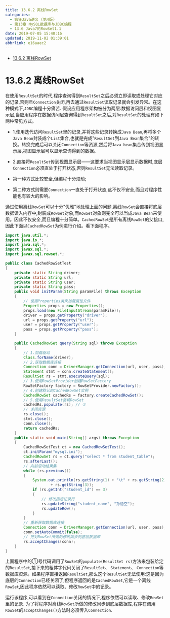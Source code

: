 ```yaml
---
title: 13.6.2 离线RowSet
categories: 
  - 疯狂Java讲义 (第4版)
  - 第13章 MySQL数据库与JDBC编程
  - 13.6 Java7的RowSet1.1
date: 2019-07-05 15:40:16
updated: 2019-11-02 01:39:01
abbrlink: e16aaec2
---
```

- [13.6.2 离线RowSet](/ReadingNotes/e16aaec2/#13-6-2-离线RowSet)

<!--more-->
<script src="https://cdn.bootcss.com/jquery/3.4.0/jquery.slim.min.js"></script>
<script>$(document).ready(function () {$(".post-body > ul:nth-child(1)").hide();});</script>

<!--end-->
# 13.6.2 离线RowSet #
在使用`ResultSet`的时代,程序查询得到`ResultSet`之后必须立即读取或处理它对应的记录,否则旦`Connection`关闭,再去通过`ResultSet`读取记录就会引发异常。在这种模式下,`JDBC`编程十分痛苦.
假设应用程序架构被分为两层:数据访问层和视图显示层,当应用程序在数据访问层查询得到`ResultSet`之后,对`ResultSet`的处理有如下两种常见方式。
- 1.使用迭代访问`ResultSet`里的记录,并将这些记录转换成`Java Bean`,再将多个`Java Bean`封装成个`List`集合,也就是完成"`ResultSet`到`Java Bean`集合"的转换。转换完成后可以关闭`Connection`等资源,然后将`Java bean`集合传到视图显示层,视图显示层可以显示查询得到的数据。
- 2.直接将`ResultSet`传到视图显示层——这要求当视图显示层显示数据时,底层`Connection`必须直处于打开状态,否则`ResultSet`无法读取记录。

- 第一种方式比较安全,但编程十分烦琐;
- 第二种方式则需要`Connection`一直处于打开状态,这不仅不安全,而且对程序性能也有较大的影响。

通过使用离线`RowSet`可以十分"优雅"地处理上面的问题,离线`RowSet`会直接将底层数据读入内存中,封装成`RowSet`对象,而`RowSet`对象则完全可以当成`Java Bean`来使用。因此不仅安全,而且编程十分简单。`CachedRowSet`是所有离线`RowSet`的父接口,因此下面以`CachedRowSet`为例进行介绍。看下面程序。
```java
import java.util.*;
import java.io.*;
import java.sql.*;
import javax.sql.*;
import javax.sql.rowset.*;

public class CachedRowSetTest
{
	private static String driver;
	private static String url;
	private static String user;
	private static String pass;
	public void initParam(String paramFile) throws Exception
	{
		// 使用Properties类来加载属性文件
		Properties props = new Properties();
		props.load(new FileInputStream(paramFile));
		driver = props.getProperty("driver");
		url = props.getProperty("url");
		user = props.getProperty("user");
		pass = props.getProperty("pass");
	}

	public CachedRowSet query(String sql) throws Exception
	{
		// 1.加载驱动
		Class.forName(driver);
		// 2.获取数据库连接
		Connection conn = DriverManager.getConnection(url, user, pass);
		Statement stmt = conn.createStatement();
		ResultSet rs = stmt.executeQuery(sql);
		// 3.使用RowSetProvider创建RowSetFactory
		RowSetFactory factory = RowSetProvider.newFactory();
		// 4.创建默认的CachedRowSet实例
		CachedRowSet cachedRs = factory.createCachedRowSet();
		// 5.使用ResultSet装填RowSet
		cachedRs.populate(rs); // ①
		// 关闭资源
		rs.close();
		stmt.close();
		conn.close();
		return cachedRs;
	}
	public static void main(String[] args) throws Exception
	{
		CachedRowSetTest ct = new CachedRowSetTest();
		ct.initParam("mysql.ini");
		CachedRowSet rs = ct.query("select * from student_table");
		rs.afterLast();
		// 向前滚动结果集
		while (rs.previous())
		{
			System.out.println(rs.getString(1) + "\t" + rs.getString(2) + "\t"
					+ rs.getString(3));
			if (rs.getInt("student_id") == 3)
			{
				// 修改指定记录行
				rs.updateString("student_name", "孙悟空");
				rs.updateRow();
			}
		}
		// 重新获取数据库连接
		Connection conn = DriverManager.getConnection(url, user, pass);
		conn.setAutoCommit(false);
		// 把对RowSet所做的修改同步到底层数据库
		rs.acceptChanges(conn);
	}
}
```
上面程序中的①号代码调用了`RowSet`的`populate(ResultSet rs)`方法来包装给定的`ResultSet`,接下来的粗体字代码关闭了`ResultSet`、 `Statement`、 `Connection`等数据库资源。如果程序直接返回`ResultSet`,那么这个`ResultSet`无法使用:这是因为底层的`Connection`已经关闭了;但程序返回的是`CachedRowSet`,它是一个离线`RowSet`,因此程序依然可以读取、修改`RowSet`中的记录。

运行该程序,可以看到在`Connection`关闭的情况下,程序依然可以读取、修改`RowSet`里的记录.
为了将程序对离线`RowSet`所做的修改同步到底层数据库,程序在调用`RowSet`的`acceptChanges()`方法时必须传入`Connection`.

